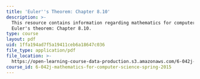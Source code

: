 ```yaml
---
title: 'Euler''s Theorem: Chapter 8.10'
description: >-
  This resource contains information regarding mathematics for computer science:
  Euler's theorem: Chapter 8.10.
type: course
layout: pdf
uid: 1ffa194ad7f5a19411ceb6a18647c036
file_type: application/pdf
file_location: >-
  https://open-learning-course-data-production.s3.amazonaws.com/6-042j-mathematics-for-computer-science-spring-2015/1ffa194ad7f5a19411ceb6a18647c036_MIT6_042JS15_Session14.pdf
course_id: 6-042j-mathematics-for-computer-science-spring-2015
---
```

